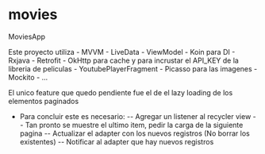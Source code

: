 # movies
MoviesApp

Este proyecto utiliza
    - MVVM
    - LiveData
    - ViewModel
    - Koin para DI
    - Rxjava
    - Retrofit
    - OkHttp para cache y para incrustar el API_KEY de la libreria de peliculas
    - YoutubePlayerFragment
    - Picasso para las imagenes
    - Mockito
    - ...

El unico feature que quedo pendiente fue el de el lazy loading de los elementos paginados
- Para concluir este es necesario:
   -- Agregar un listener al recycler view
   -- Tan pronto se muestre el ultimo item, pedir la carga de la siguiente pagina
   -- Actualizar el adapter con los nuevos registros (No borrar los existentes)
   -- Notificar al adapter que hay nuevos registros


